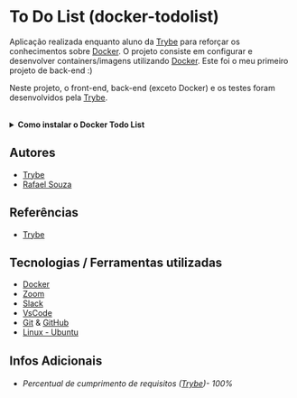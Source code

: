 # To Do List (docker-todolist)

Aplicação realizada enquanto aluno da [Trybe](https://www.betrybe.com/) para reforçar os conhecimentos sobre [Docker](https://www.docker.com/). O projeto consiste em configurar e desenvolver containers/imagens utilizando [Docker](https://www.docker.com/). Este foi o meu primeiro projeto de back-end :)

Neste projeto, o front-end, back-end (exceto Docker) e os testes foram desenvolvidos pela [Trybe](https://www.betrybe.com/).

<br>

<details>
  <summary><strong>Como instalar o Docker Todo List</strong></summary><br />

## Instalação 

<br>

- Clone o repositório `git@github.com:Rafael-Souza-97/docker-todo-list.git`:

```bash
git clone git@github.com:Rafael-Souza-97/docker-todo-list.git
```

<br>

- Entre na pasta do repositório que você acabou de clonar:

```bash
cd docker-todo-list
```

<br>

 - Instale as depëndencias, caso necessário, com `npm install`:

```bash
npm install
```

<hr>
<br>

</details>

## Autores

- [Trybe](https://www.betrybe.com/)
- [Rafael Souza](https://github.com/Rafael-Souza-97)

## Referências

 - [Trybe](https://www.betrybe.com/)

## Tecnologias / Ferramentas utilizadas

- [Docker](https://www.docker.com/)
- [Zoom](https://zoom.us/)
- [Slack](https://slack.com/intl/pt-br/)
- [VsCode](https://code.visualstudio.com/)
- [Git](https://git-scm.com/) & [GitHub](https://github.com/)
- [Linux - Ubuntu](https://ubuntu.com/)

## Infos Adicionais

- ###### Percentual de cumprimento de requisitos ([Trybe](https://www.betrybe.com/))- 100%
